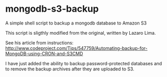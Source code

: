 mongodb-s3-backup
=================

A simple shell script to backup a mongodb database to Amazon S3

This script is sligthly modified from the original, written by Lazaro Lima.

See his article from instructions: http://www.codeproject.com/Tips/547759/Automating-backup-for-MongoDB-using-CRON-and-S3CMD

I have just added the ability to backup password-protected databases and to remove the backup archives after they are uploaded to S3.
